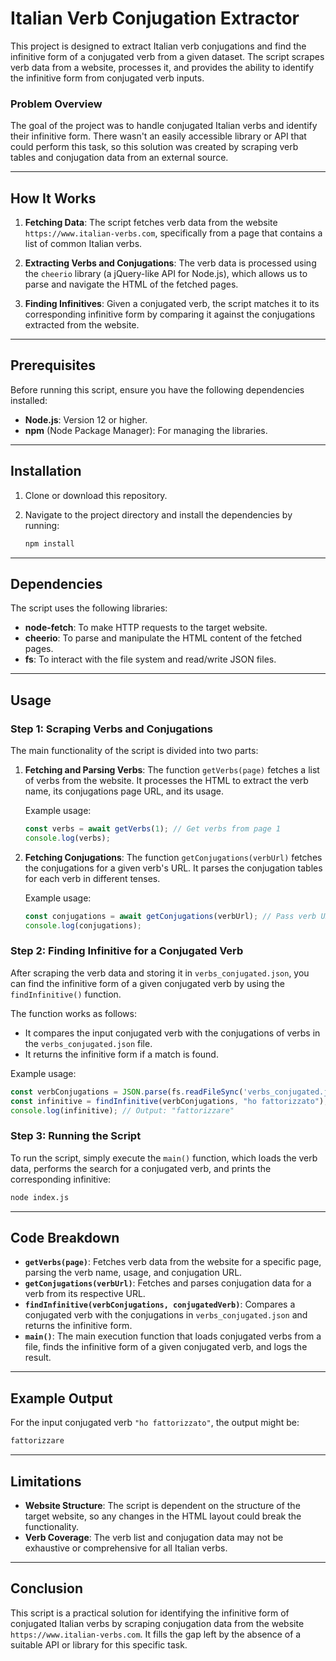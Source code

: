 # Italian Verb Conjugation Extractor

This project is designed to extract Italian verb conjugations and find the infinitive form of a conjugated verb from a given dataset. The script scrapes verb data from a website, processes it, and provides the ability to identify the infinitive form from conjugated verb inputs.

### Problem Overview

The goal of the project was to handle conjugated Italian verbs and identify their infinitive form. There wasn't an easily accessible library or API that could perform this task, so this solution was created by scraping verb tables and conjugation data from an external source.

---

## How It Works

1. **Fetching Data**: 
   The script fetches verb data from the website `https://www.italian-verbs.com`, specifically from a page that contains a list of common Italian verbs.

2. **Extracting Verbs and Conjugations**:
   The verb data is processed using the `cheerio` library (a jQuery-like API for Node.js), which allows us to parse and navigate the HTML of the fetched pages.

3. **Finding Infinitives**:
   Given a conjugated verb, the script matches it to its corresponding infinitive form by comparing it against the conjugations extracted from the website.

---

## Prerequisites

Before running this script, ensure you have the following dependencies installed:

- **Node.js**: Version 12 or higher.
- **npm** (Node Package Manager): For managing the libraries.

---

## Installation

1. Clone or download this repository.
   
2. Navigate to the project directory and install the dependencies by running:

    ```bash
    npm install
    ```

---

## Dependencies

The script uses the following libraries:

- **node-fetch**: To make HTTP requests to the target website.
- **cheerio**: To parse and manipulate the HTML content of the fetched pages.
- **fs**: To interact with the file system and read/write JSON files.

---

## Usage

### Step 1: Scraping Verbs and Conjugations

The main functionality of the script is divided into two parts:

1. **Fetching and Parsing Verbs**:
    The function `getVerbs(page)` fetches a list of verbs from the website. It processes the HTML to extract the verb name, its conjugations page URL, and its usage.

    Example usage:
    ```javascript
    const verbs = await getVerbs(1); // Get verbs from page 1
    console.log(verbs);
    ```

2. **Fetching Conjugations**:
    The function `getConjugations(verbUrl)` fetches the conjugations for a given verb's URL. It parses the conjugation tables for each verb in different tenses.

    Example usage:
    ```javascript
    const conjugations = await getConjugations(verbUrl); // Pass verb URL to get conjugations
    console.log(conjugations);
    ```

### Step 2: Finding Infinitive for a Conjugated Verb

After scraping the verb data and storing it in `verbs_conjugated.json`, you can find the infinitive form of a given conjugated verb by using the `findInfinitive()` function.

The function works as follows:
- It compares the input conjugated verb with the conjugations of verbs in the `verbs_conjugated.json` file.
- It returns the infinitive form if a match is found.

Example usage:
```javascript
const verbConjugations = JSON.parse(fs.readFileSync('verbs_conjugated.json'));
const infinitive = findInfinitive(verbConjugations, "ho fattorizzato"); // Pass conjugated verb
console.log(infinitive); // Output: "fattorizzare"
```

### Step 3: Running the Script

To run the script, simply execute the `main()` function, which loads the verb data, performs the search for a conjugated verb, and prints the corresponding infinitive:

```bash
node index.js
```

---

## Code Breakdown

- **`getVerbs(page)`**: Fetches verb data from the website for a specific page, parsing the verb name, usage, and conjugation URL.
- **`getConjugations(verbUrl)`**: Fetches and parses conjugation data for a verb from its respective URL.
- **`findInfinitive(verbConjugations, conjugatedVerb)`**: Compares a conjugated verb with the conjugations in `verbs_conjugated.json` and returns the infinitive form.
- **`main()`**: The main execution function that loads conjugated verbs from a file, finds the infinitive form of a given conjugated verb, and logs the result.

---

## Example Output

For the input conjugated verb `"ho fattorizzato"`, the output might be:

```bash
fattorizzare
```

---

## Limitations

- **Website Structure**: The script is dependent on the structure of the target website, so any changes in the HTML layout could break the functionality.
- **Verb Coverage**: The verb list and conjugation data may not be exhaustive or comprehensive for all Italian verbs.

---

## Conclusion

This script is a practical solution for identifying the infinitive form of conjugated Italian verbs by scraping conjugation data from the website `https://www.italian-verbs.com`. It fills the gap left by the absence of a suitable API or library for this specific task.